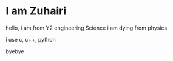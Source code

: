 # I am Zuhairi
hello, i am from Y2 engineering Science
i am dying from physics

i use c, c++, python

byebye
